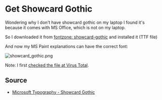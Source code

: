 ﻿# Get Showcard Gothic

Wondering why I don't have showcard gothic on my laptop I found it's because it comes with MS Office, which is not on my laptop.

So I downloaded it from [fontzone: showcard-gothic](http://fontzone.net/download/showcard-gothic) and installed it (TTF file)

And now my MS Paint explanations can have the correct font:

![showcard_gothic.png](showcard_gothic.png)

Note: I first [checked the file at Virus Total](https://www.virustotal.com/en/file/80cd2486979c2c18f9dd59277c0fd800959afa1ce23820dcf7bce31f208647af/analysis/1487741390/).

## Source

 * [Microsoft Typography - Showcard Gothic](https://www.microsoft.com/typography/fonts/font.aspx?FMID=599)
